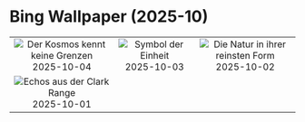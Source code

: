 # Bing Wallpaper (2025-10)

|  |  |  |
|:---:|:---:|:---:|
| ![](https://www.bing.com/th?id=OHR.DragonEndeavour_DE-DE7375931305_400x240.jpg "Der Kosmos kennt keine Grenzen") 2025-10-04 | ![](https://www.bing.com/th?id=OHR.BrandenburgGate_DE-DE4138430516_400x240.jpg "Symbol der Einheit") 2025-10-03 | ![](https://www.bing.com/th?id=OHR.OxbowBend_DE-DE1318690148_400x240.jpg "Die Natur in ihrer reinsten Form") 2025-10-02 |
| ![](https://www.bing.com/th?id=OHR.YosemiteClark_DE-DE1037605908_400x240.jpg "Echos aus der Clark Range") 2025-10-01 |  |  |
